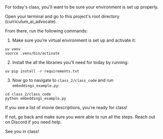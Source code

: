For today's class, you'll want to be sure your environment is set up properly.

Open your terminal and go to this project's root directory (curriculum_ai_advocate).

From there, run the following commands:

1. Make sure you're virtual environment is set up and activate it:

```
uv venv
source .venv/bin/activate
```

2. Install the all the libraries you'll need for today by running:

```
uv pip install -r requirements.txt
```

3. Now go to navigate to `class_2/class_code` and run `embeddings_example.py`:

```
cd class_2/class_code
python embeddings_example.py
```

If you see a list of movie descriptions, you're ready for class!

If not, go back and make sure you were able to run all the steps. Reach out on Discord if you need help.

See you in class!
